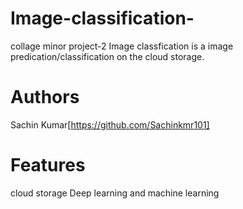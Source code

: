 # Image-classification-
collage minor project-2
Image classfication is a image predication/classification on the cloud storage.

# Authors
Sachin Kumar[https://github.com/Sachinkmr101]

# Features
cloud storage
Deep learning and machine learning


